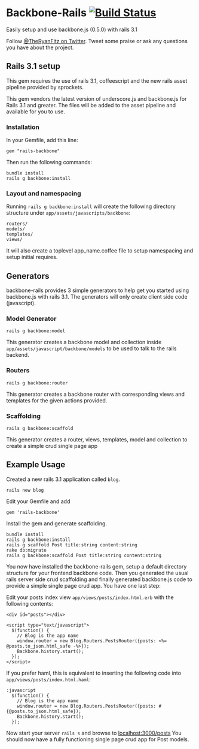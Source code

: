 # Backbone-Rails [![Build Status](https://secure.travis-ci.org/codebrew/backbone-rails.png)](http://travis-ci.org/codebrew/backbone-rails)

Easily setup and use backbone.js (0.5.0) with rails 3.1

Follow [@TheRyanFitz on Twitter](http://twitter.com/#!/TheRyanFitz). Tweet some praise or ask any questions you have about the project.

## Rails 3.1 setup
This gem requires the use of rails 3.1, coffeescript and the new rails asset pipeline provided by sprockets.

This gem vendors the latest version of underscore.js and backbone.js for Rails 3.1 and greater. The files will be added to the asset pipeline and available for you to use. 
    
### Installation

In your Gemfile, add this line:

    gem "rails-backbone"
  
Then run the following commands:

    bundle install
    rails g backbone:install

### Layout and namespacing

Running `rails g backbone:install` will create the following directory structure under `app/assets/javascripts/backbone`:
  
    routers/
    models/
    templates/
    views/
    
It will also create a toplevel app_name.coffee file to setup namespacing and setup initial requires.
    
## Generators
backbone-rails provides 3 simple generators to help get you started using backbone.js with rails 3.1. 
The generators will only create client side code (javascript).

### Model Generator

    rails g backbone:model
    
This generator creates a backbone model and collection inside `app/assets/javascript/backbone/models` to be used to talk to the rails backend.

### Routers
    
    rails g backbone:router
    
This generator creates a backbone router with corresponding views and templates for the given actions provided.

### Scaffolding

    rails g backbone:scaffold
    
This generator creates a router, views, templates, model and collection to create a simple crud single page app

## Example Usage

Created a new rails 3.1 application called `blog`.

    rails new blog

Edit your Gemfile and add

    gem 'rails-backbone'

Install the gem and generate scaffolding.

    bundle install
    rails g backbone:install
    rails g scaffold Post title:string content:string
    rake db:migrate
    rails g backbone:scaffold Post title:string content:string
    
You now have installed the backbone-rails gem, setup a default directory structure for your frontend backbone code. 
Then you generated the usual rails server side crud scaffolding and finally generated backbone.js code to provide a simple single page crud app.
You have one last step:

Edit your posts index view `app/views/posts/index.html.erb` with the following contents:

    <div id="posts"></div>

    <script type="text/javascript">
      $(function() {
        // Blog is the app name
        window.router = new Blog.Routers.PostsRouter({posts: <%= @posts.to_json.html_safe -%>});
        Backbone.history.start();
      });
    </script>
    
If you prefer haml, this is equivalent to inserting the following code into `app/views/posts/index.html.haml`:

    :javascript
      $(function() {
        // Blog is the app name
        window.router = new Blog.Routers.PostsRouter({posts: #{@posts.to_json.html_safe});
        Backbone.history.start();
      });

    
Now start your server `rails s` and browse to [localhost:3000/posts](http://localhost:3000/posts)
You should now have a fully functioning single page crud app for Post models.